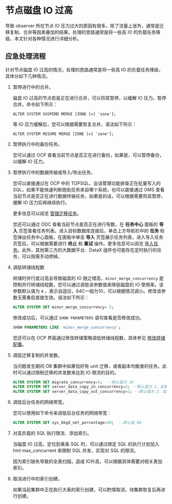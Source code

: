 节点磁盘 IO 过高
===============================

导致 observer 所在节点 IO 压力过大的原因有很多，除了流量上涨外，通常是迁移复制、合并等因素叠加的结果。处理的思路通常是将一些高 IO 的负载任务降级，本文针对各种情况进行详细分析。

应急处理流程
---------------------------

针对节点磁盘 IO 过高的情况，处理的思路通常是将一些高 IO 的负载任务降级，具体分如下几种情况。

1. 暂停进行中的合并。

   磁盘 IO 过高的节点若是正在进行合并，可以将其暂停，以缓解 IO 压力。暂停合并，命令如下所示：

   ```unknow
   ALTER SYSTEM SUSPEND MERGE [ZONE [=] 'zone'];
   ```

   等 IO 压力缓解后，您可以根据需要恢复合并，语法如下所示：

   ```unknow
   ALTER SYSTEM RESUME MERGE [ZONE [=] 'zone'];
   ```

2. 暂停执行中的备份任务。

   您可以通过 OCP 查看当前节点是否正在进行备份，如果是，可以暂停备份，以缓解 IO 压力。

3. 暂停执行中的数据传输或导入/导出任务。

   您可以直接通过在 OCP 中的 TOPSQL、会话管理功能排查正在批量写入的 SQL，如果不能快速判断跑批任务来自哪个系统，也可以直接通过 OMS 查看当前节点是否正在进行数据传输任务，如果是的话，可以根据需要将其暂停，缓解 IO 压力后再继续执行。
   
   更多信息可以阅览 [管理迁移任务](https://www.oceanbase.com/docs/oceanbase-migration-service/oms-1-4-2/V1.4.2/pvapnp)。

   您还可以通过 ODC 查看当前节点是否正在进行导数，在 **任务中心** 面板的 **导入** 页签查看任务列表。进入目标数据库连接后，单击上方导航栏中的 **任务** 标签弹出任务中心面板，在面板中单击 **导入** 页签展示任务列表，进入导入任务页签后，可以根据需要进行 **终止** 和 **重试** 操作。更多信息可以阅览 [导入任务](https://www.oceanbase.com/docs/oceanbase-developer-center/odc/V3.2.2/import-tasks-2)。此外，其他第三方的大数据平台、DataX 组件也可能存在定时执行的任务，可以按需手动停掉。

4. 调低转储线程数

   转储时并行度过高会导致磁盘的 IO 随之增高，`minor_merge_concurrency` 是控制并行转储线程数，您可以通过调低该参数值来降低磁盘的 IO 使用率。该参数默认值为 `0` ，表示自适应，64C一般为10，可以根据情况调小。修改该参数无需重启直接生效。语法如下所示：

   ```sql
   ALTER SYSTEM SET minor_merge_concurrency= 5;
   ```

   修改成功后，可以通过 `SHOW PARAMETERS` 语句查看是否修改成功。

   ```sql
   SHOW PARAMETERS LIKE 'minor_merge_concurrency';
   ```

   您还可以在 OCP 界面通过修改转储策略调低转储线程数，具体参见 [修改转储配置](../../../../200.basic-database-management/500.manage-data-storage/100.dump-management/500.modify-dump-configuration.md)。

5. 调低迁移复制的并发数。

   当问题发生期间 OB 集群中如果恰好有 unit 迁移，或者副本均衡类的任务。此时可以通过限制迁移的并发数来达到 IO 限流的目的。

   ```sql
   ALTER SYSTEM SET migrate_concurrency=5;  --默认值为 10
   ALTER SYSTEM SET server_data_copy_in_concurrency=2; --默认值为 2，如果高于该值，可以调回 2
   ALTER SYSTEM SET server_data_copy_out_concurrency=2; --默认值为 2，如果高于该值，可以调回 2
   ```

6. 调低后台任务的网络带宽。

   您可以使用如下命令来调低后台任务的网络带宽：

   ```sql
   ALTER SYSTEM SET sys_bkgd_net_percentage=30;  --默认值 60
   ```

7. 对高负载的 SQL 执行限流、添加索引。

   当磁盘 IO 过高，定位到某条 SQL 时，可以通过绑定 SQL 的执行计划加入 hint max_concurrent 来限制 SQL 并发，实现对 SQL 的限流。

   因为索引缺失导致的全表扫描，造成 IO升高，可以根据具体需要对相关表加索引。

8. 取消进行中的索引创建。

   如果当前集群中正在执行大表的索引创建，可以酌情取消，待集群恢复后再进行创建。
